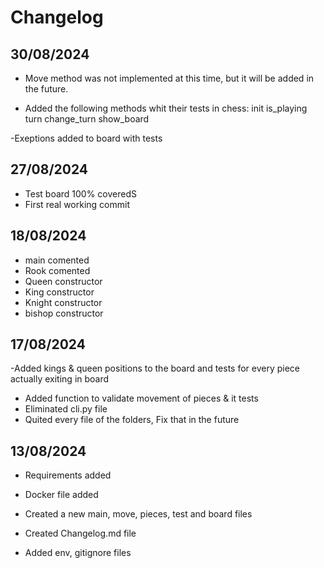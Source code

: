 # Changelog

## 30/08/2024

- Move method was not implemented at this time, but it will be added in the future.

- Added the following methods whit their tests in chess:
    init
    is_playing
    turn
    change_turn
    show_board

-Exeptions added to board with tests  

## 27/08/2024
- Test board 100% coveredS
- First real working commit

## 18/08/2024

- main comented
- Rook comented
- Queen constructor
- King constructor
- Knight constructor
- bishop constructor

## 17/08/2024
-Added kings & queen positions to the board and tests for every piece actually exiting in board

- Added function to validate movement of pieces & it tests
- Eliminated cli.py file
- Quited every file of the folders, Fix that in the future


## 13/08/2024

- Requirements added
- Docker file added

- Created a new main, move, pieces, test and board files 
- Created Changelog.md file
- Added env, gitignore files        